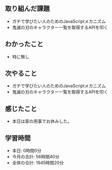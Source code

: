 ## 取り組んだ課題
- ガチで学びたい人のためのJavaScriptメカニズム
- 鬼滅の刃のキャラクター一覧を取得するAPIを叩く
## わかったこと
- 特に無し
## 次やること
- ガチで学びたい人のためのJavaScriptメカニズム
- 鬼滅の刃のキャラクター一覧を取得するAPIを叩く
## 感じたこと
- 本日は家の用事でお休みした。
## 学習時間
- 本日: 0時間0分
- 今月の合計: 56時間40分
- 全体の合計: 1945時間20分
